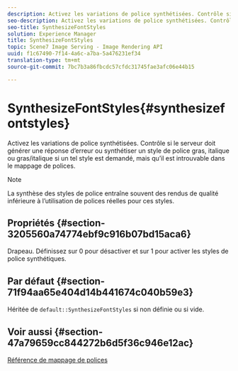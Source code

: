 ```yaml
---
description: Activez les variations de police synthétisées. Contrôle si le serveur doit générer une réponse d’erreur ou synthétiser un style de police gras, italique ou gras/italique si un tel style est demandé, mais qu’il est introuvable dans le mappage de polices.
seo-description: Activez les variations de police synthétisées. Contrôle si le serveur doit générer une réponse d’erreur ou synthétiser un style de police gras, italique ou gras/italique si un tel style est demandé, mais qu’il est introuvable dans le mappage de polices.
seo-title: SynthesizeFontStyles
solution: Experience Manager
title: SynthesizeFontStyles
topic: Scene7 Image Serving - Image Rendering API
uuid: f1c67490-7f14-4a6c-a7ba-5a476231ef34
translation-type: tm+mt
source-git-commit: 7bc7b3a86fbcdc57cfdc31745fae3afc06e44b15

---
```



# SynthesizeFontStyles{#synthesizefontstyles}

Activez les variations de police synthétisées. Contrôle si le serveur doit générer une réponse d’erreur ou synthétiser un style de police gras, italique ou gras/italique si un tel style est demandé, mais qu’il est introuvable dans le mappage de polices.

>[!NOTE]
>
>La synthèse des styles de police entraîne souvent des rendus de qualité inférieure à l’utilisation de polices réelles pour ces styles.

## Propriétés {#section-3205560a74774ebf9c916b07bd15aca6}

Drapeau. Définissez sur 0 pour désactiver et sur 1 pour activer les styles de police synthétiques.

## Par défaut {#section-71f94aa65e404d14b441674c040b59e3}

Héritée de `default::SynthesizeFontStyles` si non définie ou si vide.

## Voir aussi {#section-47a79659cc844272b6d5f36c946e12ac}

[Référence de mappage de polices](../../../../../is-api/image-catalog/image-serving-api-ref/c-image-catalog-reference/c-font-map-reference/c-font-map-reference.md#concept-f81f319d03c646c5a8ef87b3277dd37d)
